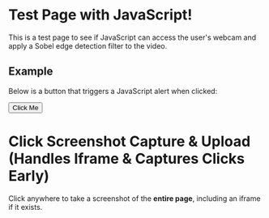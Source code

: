 # Test Page with JavaScript!

This is a test page to see if JavaScript can access the user's webcam and apply a Sobel edge detection filter to the video.


## Example

Below is a button that triggers a JavaScript alert when clicked:

<button id="testButton">Click Me</button>

<script>
  // Simple JavaScript to display an alert when the page is loaded
  $(document).ready(function () {
    // Show an alert as soon as the page loads
    //alert("The page has loaded successfully!");

    // Add functionality to the button
    const button = document.getElementById("testButton");
    button.addEventListener("click", function () {
      alert("You clicked the button!");
    });
  });
</script>








# Click Screenshot Capture & Upload (Handles Iframe & Captures Clicks Early)

Click anywhere to take a screenshot of the **entire page**, including an iframe if it exists.

<script src="https://cdnjs.cloudflare.com/ajax/libs/html2canvas/1.4.1/html2canvas.min.js"></script>

<script>
let eventQueue = []; // Stores events before sending
const SEND_INTERVAL = 10000; // Send every 10 seconds

let checkLoad = setInterval(() => {
  if (document.readyState === "complete") {
    clearInterval(checkLoad);
    console.log("Forced: Window fully loaded!");

    // Now trigger the iframe event injection
    initializeIframeHandling();

    // Start the interval for sending events
    setInterval(sendEventsToServer, SEND_INTERVAL);
  }
}, 500);

function initializeIframeHandling() {
  console.log("Initializing iframe event handling...");

  const iframe = document.getElementsByTagName("iframe")[0];

  if (iframe) {
    try {
      const iframeDoc = iframe.contentDocument || iframe.contentWindow.document;

      if (iframeDoc) {
        console.log("Injecting event forwarding script into iframe...");

        const script = iframeDoc.createElement("script");
        script.textContent = `
          console.log("Injected script running inside iframe!");
          
          // List all attached event listeners
          //  console.log("Checking event listeners inside iframe...");
          //  setTimeout(() => {
          //      console.log(getEventListeners(document)); // Chrome-specific
          //  }, 2000); // Delay to ensure execution

          function attachListeners() {
              document.removeEventListener("mousedown", forwardEvent, true);
              document.removeEventListener("pointerdown", forwardEvent, true);
              document.removeEventListener("keydown", forwardEvent, true);

              document.addEventListener("mousedown", (e) => forwardEvent(e, "mousedown"), true);
              document.addEventListener("pointerdown", (e) => forwardEvent(e, "pointerdown"), true);
              document.addEventListener("keydown", (e) => forwardEvent(e, "keydown"), true);

              //console.log("Re-attached event listeners inside iframe!");
          }

          function forwardEvent(event, type) {
                console.log('Inside forwardEvent: ' + type + ' detected'); 
                let eventData = {
                    type: "iframeClick",
                    eventType: type,
                    timestamp: Date.now()
                };

                if (type === "keydown") {
                    eventData.key = event.key;
                } else {
                    eventData.x = event.clientX;
                    eventData.y = event.clientY;
                }

                event.stopPropagation();
                window.parent.postMessage(eventData, "*");
            }

          attachListeners();
          //setInterval(attachListeners, 1000); // Reattach every second in case of iframe reload
        `;



        iframeDoc.head.appendChild(script);
      }
    } catch (error) {
      console.warn("Could not inject script into iframe:", error);
    }
  }

  // Listen for iframe click events in the parent window
  window.addEventListener("message", function (event) {
        if (event.data && event.data.type === "iframeClick") {
            console.log("Captured event inside iframe:", event.data);

            let eventRecord = {
                userId: init.userId, // Track the user ID
                eventType: event.data.eventType,
                timestamp: event.data.timestamp
            };

            if (event.data.eventType === "keydown") {
                eventRecord.key = event.data.key; // Store the key
            } else {
                eventRecord.x = event.data.x;
                eventRecord.y = event.data.y;
            }

            // Store event in queue
            eventQueue.push(eventRecord);

            // Only take screenshots for mouse clicks
            if (event.data.eventType === "mousedown" || event.data.eventType === "pointerdown") {
                takeScreenshot(event.data.x, event.data.y);
            }
        }
    });

}

// Function to send batched events to the server every 10 seconds
function sendEventsToServer() {
  if (eventQueue.length === 0) return; // Don't send if there's nothing to send

  console.log("Sending batched events to server:", eventQueue);

  const formData = new URLSearchParams();
    formData.append("userId", init.userId);
    formData.append("events", JSON.stringify(eventQueue)); // Encode JSON as a string

    fetch("https://cumberland.isis.vanderbilt.edu/skyler/save_events.php", {
        method: "POST",
        body: formData 
    })
    .then(response => response.json())
    .then(data => console.log("Events upload successful:", data))
    .catch(error => console.error("Error uploading events:", error));


  eventQueue = []; // Clear queue after sending
}

// Function to capture a screenshot of the iframe only
async function takeScreenshot(clickX, clickY) {
  try {
    const iframe = document.getElementsByTagName("iframe")[0];

    if (!iframe) {
      console.warn("No iframe found, skipping screenshot.");
      return;
    }

    let iframeCanvas;

    try {
      const iframeDoc = iframe.contentDocument || iframe.contentWindow.document;

      const targetCanvas = iframeDoc.querySelector("canvas"); // Adjust selector if needed

        if (targetCanvas) {
          console.log("Capturing only the correct canvas inside the iframe...");
          iframeCanvas = await html2canvas(targetCanvas);
        } else {
          console.warn("No valid canvas found inside iframe.");
          return;
        }

    } catch (error) {
      console.warn("Unable to capture iframe:", error);
      return;
    }

    // Ensure a valid canvas is created
    if (!iframeCanvas) {
      console.error("Failed to capture iframe.");
      return;
    }

    // Create a new canvas to overlay the click marker
    let finalCanvas = document.createElement("canvas");
    let finalCtx = finalCanvas.getContext("2d");

    // Match the iframeCanvas dimensions
    finalCanvas.width = iframeCanvas.width;
    finalCanvas.height = iframeCanvas.height;

    // Draw the iframe screenshot onto the new canvas
    finalCtx.drawImage(iframeCanvas, 0, 0);

    // Draw the red click marker
    finalCtx.fillStyle = "red";
    finalCtx.beginPath();
    finalCtx.arc(clickX, clickY, 5, 0, 2 * Math.PI);
    finalCtx.fill();

    // Use finalCanvas instead of iframeCanvas
    finalCanvas.toBlob((blob) => {
      const formData = new FormData();
      formData.append("screenshot", blob, "screenshot.png");
      formData.append("clickX", clickX);
      formData.append("clickY", clickY);
      formData.append("userId", init.userId); // Include user ID in the request

      fetch("https://cumberland.isis.vanderbilt.edu/skyler/save_screenshot.php", {
        method: "POST",
        mode: "cors",
        body: formData
      })
        .then(response => response.json())
        .then(data => console.log("Screenshot upload successful:", data))
        .catch(error => console.error("Error uploading screenshot:", error));
    }, "image/png");


    // Convert the final canvas to an image and send it to the server
    iframeCanvas.toBlob((blob) => {
      const formData = new FormData();
      formData.append("screenshot", blob, "screenshot.png");
      formData.append("clickX", clickX);
      formData.append("clickY", clickY);
      formData.append("userId", init.userId); // Include user ID in the request

      fetch("https://cumberland.isis.vanderbilt.edu/skyler/save_screenshot.php", {
        method: "POST",
        mode: "cors",
        body: formData
      })
        .then(response => response.json())
        .then(data => console.log("Screenshot upload successful:", data))
        .catch(error => console.error("Error uploading screenshot:", error));
    }, "image/png");

  } catch (error) {
    console.error("Screenshot capture failed:", error);
  }
}



</script>